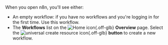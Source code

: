 When you open n8n, you'll see either:

* An empty workflow: if you have no workflows and you're logging in for the first time. Use this workflow.
* The **Workflows** list on the <span class="inline-image">![Home icon](/_images/common-icons/home.png){.off-glb}</span> **Overview** page. Select the <span class="inline-image">![universal create resource icon](/_images/common-icons/universal-resource-button.png){.off-glb}</span> **button** to create a new workflow.
